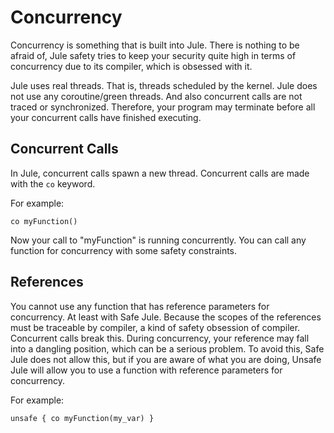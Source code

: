 # Concurrency

Concurrency is something that is built into Jule. There is nothing to be afraid of, Jule safety tries to keep your security quite high in terms of concurrency due to its compiler, which is obsessed with it.

Jule uses real threads. That is, threads scheduled by the kernel. Jule does not use any coroutine/green threads. And also concurrent calls are not traced or synchronized. Therefore, your program may terminate before all your concurrent calls have finished executing.

## Concurrent Calls

In Jule, concurrent calls spawn a new thread.
Concurrent calls are made with the `co` keyword.

For example:
```jule
co myFunction()
```

Now your call to "myFunction" is running concurrently.
You can call any function for concurrency with some safety constraints.

## References

You cannot use any function that has reference parameters for concurrency. At least with Safe Jule. Because the scopes of the references must be traceable by compiler, a kind of safety obsession of compiler. Concurrent calls break this. During concurrency, your reference may fall into a dangling position, which can be a serious problem. To avoid this, Safe Jule does not allow this, but if you are aware of what you are doing, Unsafe Jule will allow you to use a function with reference parameters for concurrency.

For example:
```jule
unsafe { co myFunction(my_var) }
```
